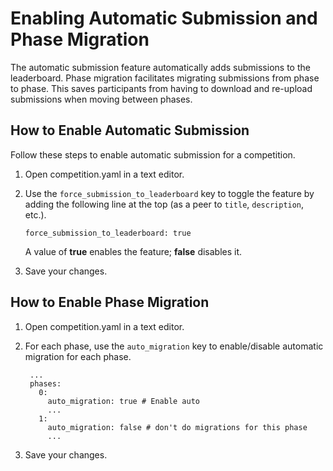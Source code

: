 # Enabling Automatic Submission and Phase Migration
The automatic submission feature automatically adds submissions to the leaderboard. Phase migration facilitates migrating submissions from phase to phase. This saves participants from having to download and re-upload submissions when moving between phases.

## How to Enable Automatic Submission
Follow these steps to enable automatic submission for a competition.

1. Open competition.yaml in a text editor.
1. Use the `force_submission_to_leaderboard` key to toggle the feature by adding the following line at the top (as a peer to `title`, `description`, etc.).

    `force_submission_to_leaderboard: true`

    A value of **true** enables the feature; **false** disables it.

1. Save your changes.


## How to Enable Phase Migration

1. Open competition.yaml in a text editor.
1. For each phase, use the `auto_migration` key to enable/disable automatic migration for each phase.

   ```
    ...
    phases:
      0:
        auto_migration: true # Enable auto
        ...
      1:
        auto_migration: false # don't do migrations for this phase
        ...

    ```
1. Save your changes.